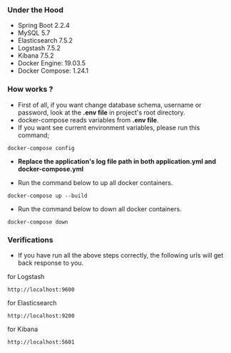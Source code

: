 ### Under the Hood
* Spring Boot 2.2.4
* MySQL 5.7
* Elasticsearch 7.5.2
* Logstash 7.5.2
* Kibana 7.5.2
* Docker Engine: 19.03.5
* Docker Compose: 1.24.1

### How works ?
* First of all, if you want change database schema, username or password, look at the **.env file** in project's root directory. 
* docker-compose reads variables from **.env file**.
* If you want see current environment variables, please run this command;

```shell script
docker-compose config
```
* **Replace the application's log file path in both application.yml and docker-compose.yml**

* Run the command below to up all docker containers.
```
docker-compose up --build
```

* Run the command below to down all docker containers.
```
docker-compose down
```

### Verifications
* If you have run all the above steps correctly, the following urls will get back response to you.

for Logstash
```
http://localhost:9600
```

for Elasticsearch
```
http://localhost:9200
```

for Kibana
```
http://localhost:5601
```